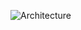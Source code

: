 ![Architecture](https://user-images.githubusercontent.com/54842807/175610332-ac5d5c59-7a00-42de-b8e6-d56258e3775b.jpg)
